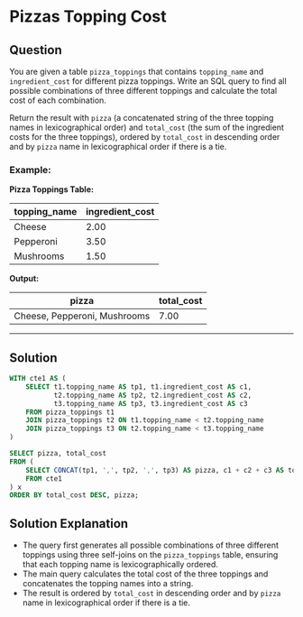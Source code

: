 
# Pizzas Topping Cost

## Question

You are given a table `pizza_toppings` that contains `topping_name` and `ingredient_cost` for different pizza toppings. Write an SQL query to find all possible combinations of three different toppings and calculate the total cost of each combination. 

Return the result with `pizza` (a concatenated string of the three topping names in lexicographical order) and `total_cost` (the sum of the ingredient costs for the three toppings), ordered by `total_cost` in descending order and by `pizza` name in lexicographical order if there is a tie.

### Example:

**Pizza Toppings Table:**

| topping_name | ingredient_cost |
|--------------|-----------------|
| Cheese       | 2.00            |
| Pepperoni    | 3.50            |
| Mushrooms    | 1.50            |

**Output:**

| pizza                  | total_cost |
|------------------------|------------|
| Cheese, Pepperoni, Mushrooms | 7.00    |

---

## Solution

```sql
WITH cte1 AS (
    SELECT t1.topping_name AS tp1, t1.ingredient_cost AS c1, 
           t2.topping_name AS tp2, t2.ingredient_cost AS c2, 
           t3.topping_name AS tp3, t3.ingredient_cost AS c3
    FROM pizza_toppings t1
    JOIN pizza_toppings t2 ON t1.topping_name < t2.topping_name
    JOIN pizza_toppings t3 ON t2.topping_name < t3.topping_name
)

SELECT pizza, total_cost
FROM (
    SELECT CONCAT(tp1, ',', tp2, ',', tp3) AS pizza, c1 + c2 + c3 AS total_cost
    FROM cte1
) x 
ORDER BY total_cost DESC, pizza;
```

## Solution Explanation

- The query first generates all possible combinations of three different toppings using three self-joins on the `pizza_toppings` table, ensuring that each topping name is lexicographically ordered.
- The main query calculates the total cost of the three toppings and concatenates the topping names into a string.
- The result is ordered by `total_cost` in descending order and by `pizza` name in lexicographical order if there is a tie.
